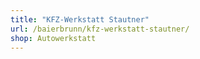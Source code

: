 ```yaml
---
title: "KFZ-Werkstatt Stautner"
url: /baierbrunn/kfz-werkstatt-stautner/
shop: Autowerkstatt
---
```

